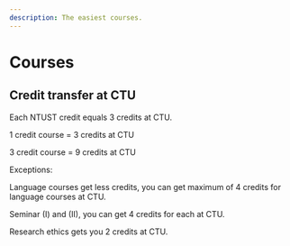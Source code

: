 ```yaml
---
description: The easiest courses.
---
```


# Courses

## Credit transfer at CTU

Each NTUST credit equals 3 credits at CTU.

1 credit course = 3 credits at CTU

3 credit course = 9 credits at CTU

Exceptions:

Language courses get less credits, you can get maximum of 4 credits for language courses at CTU.

Seminar \(I\) and \(II\), you can get 4 credits for each at CTU.

Research ethics gets you 2 credits at CTU.

